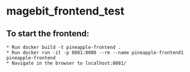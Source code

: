 # magebit_frontend_test

## To start the frontend:

    * Run docker build -t pineapple-frontend .
    * Run docker run -it -p 8081:8080 --rm --name pineapple-frontend1 pineapple-frontend
    * Navigate in the browser to localhost:8081/
